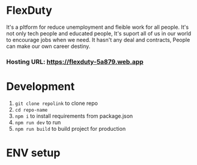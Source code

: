 # FlexDuty

It's a pltform for reduce unemployment and fleible work for all people. It's not only tech people and educated people, It's suport all of us in our world to encourage jobs when we need. It hasn't any deal and contracts, People can make our own career destiny.

### Hosting URL: https://flexduty-5a879.web.app

# Development
1. `git clone repolink` to clone repo
2. `cd repo-name`
3. `npm i` to install requirements from package.json
4. `npm run dev` to run
5. `npm run build` to build project for production

# ENV setup